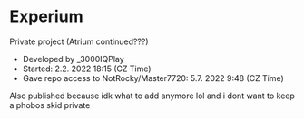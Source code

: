 # Experium
Private project (Atrium continued???) <br />
- Developed by _3000IQPlay <br />
- Started: 2.2. 2022 18:15 (CZ Time)
- Gave repo access to NotRocky/Master7720: 5.7. 2022 9:48 (CZ Time)

Also published because idk what to add anymore lol and i dont want to keep a phobos skid private
